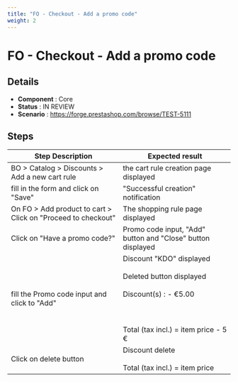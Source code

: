```yaml
---
title: "FO - Checkout - Add a promo code"
weight: 2
---
```


# FO - Checkout - Add a promo code
## Details
* **Component** : Core
* **Status** : IN REVIEW
* **Scenario** : https://forge.prestashop.com/browse/TEST-5111

## Steps
| Step Description | Expected result |
| ----- | ----- |
| BO > Catalog > Discounts > Add a new cart rule | the cart rule creation page displayed |
| fill in the form and click on "Save" | "Successful creation" notification |
| On FO > Add product to cart > Click on "Proceed to checkout" | The shopping rule page displayed |
| Click on "Have a promo code?" | Promo code input, "Add" button and "Close" button displayed |
| fill the Promo code input and click to "Add" | Discount "KDO" displayed<br><br>Deleted button displayed<br><br>Discount(s) : - €5.00<br><br> <br><br>Total (tax incl.) = item price - 5 € |
| Click on delete button | Discount delete<br><br>Total (tax incl.) = item price |
